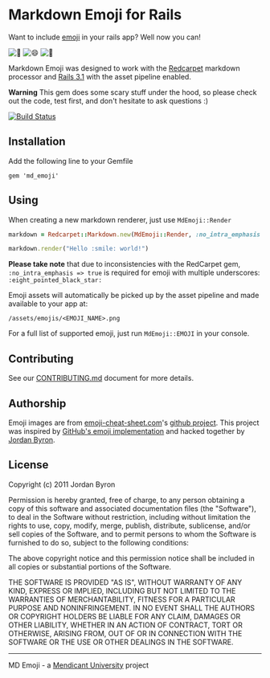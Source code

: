 # Markdown Emoji for Rails

Want to include [emoji](http://www.emoji-cheat-sheet.com/) in your rails app?
Well now you can!

![:balloon:](/mendicant-original/md_emoji/raw/master/vendor/assets/images/emojis/balloon.png)
![:smile:](/mendicant-original/md_emoji/raw/master/vendor/assets/images/emojis/smile.png)
![:balloon:](/mendicant-original/md_emoji/raw/master/vendor/assets/images/emojis/balloon.png)

Markdown Emoji was designed to work with the
[Redcarpet](https://github.com/tanoku/redcarpet) markdown processor and
[Rails 3.1](https://github.com/rails/rails) with the asset pipeline enabled.

**Warning** This gem does some scary stuff under the hood, so please check out
the code, test first, and don't hesitate to ask questions :)

[![Build Status](https://secure.travis-ci.org/mendicant-original/md_emoji.png?branch=master)](http://travis-ci.org/mendicant-original/md_emoji)

## Installation

Add the following line to your Gemfile

```
gem 'md_emoji'
```

## Using

When creating a new markdown renderer, just use `MdEmoji::Render`

```ruby
markdown = Redcarpet::Markdown.new(MdEmoji::Render, :no_intra_emphasis => true)

markdown.render("Hello :smile: world!")
```

__Please take note__ that due to inconsistencies with the RedCarpet gem,
`:no_intra_emphasis => true` is required for emoji with multiple underscores:
`:eight_pointed_black_star:`

Emoji assets will automatically be picked up by the asset pipeline and made
available to your app at:

`/assets/emojis/<EMOJI_NAME>.png`

For a full list of supported emoji, just run `MdEmoji::EMOJI` in your console.

## Contributing

See our [CONTRIBUTING.md](/mendicant-original/md_emoji/blob/master/CONTRIBUTING.md)
document for more details.

## Authorship

Emoji images are from [emoji-cheat-sheet.com](http://emoji-cheat-sheet.com)'s
[github project](https://github.com/arvida/emoji-cheat-sheet.com). This project
was inspired by [GitHub's emoji implementation](https://github.com/blog/816-emoji)
and hacked together by [Jordan Byron](http://jordanbyron.com).

## License

Copyright (c) 2011 Jordan Byron

Permission is hereby granted, free of charge, to any person obtaining a copy of this software and associated documentation files (the "Software"), to deal in the Software without restriction, including without limitation the rights to use, copy, modify, merge, publish, distribute, sublicense, and/or sell copies of the Software, and to permit persons to whom the Software is furnished to do so, subject to the following conditions:

The above copyright notice and this permission notice shall be included in all copies or substantial portions of the Software.

THE SOFTWARE IS PROVIDED "AS IS", WITHOUT WARRANTY OF ANY KIND, EXPRESS OR IMPLIED, INCLUDING BUT NOT LIMITED TO THE WARRANTIES OF MERCHANTABILITY, FITNESS FOR A PARTICULAR PURPOSE AND NONINFRINGEMENT. IN NO EVENT SHALL THE AUTHORS OR COPYRIGHT HOLDERS BE LIABLE FOR ANY CLAIM, DAMAGES OR OTHER LIABILITY, WHETHER IN AN ACTION OF CONTRACT, TORT OR OTHERWISE, ARISING FROM, OUT OF OR IN CONNECTION WITH THE SOFTWARE OR THE USE OR OTHER DEALINGS IN THE SOFTWARE.

---

MD Emoji - a [Mendicant University](http://mendicantuniversity.org) project